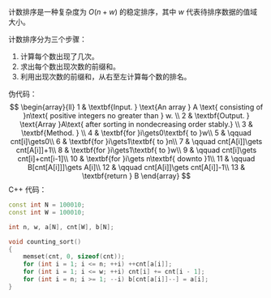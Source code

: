 计数排序是一种复杂度为 $O(n+w)$ 的稳定排序，其中 $w$ 代表待排序数据的值域大小。

计数排序分为三个步骤：

1. 计算每个数出现了几次。
2. 求出每个数出现次数的前缀和。
3. 利用出现次数的前缀和，从右至左计算每个数的排名。

伪代码：
$$
\begin{array}{ll}
1 & \textbf{Input. } \text{An array } A \text{ consisting of }n\text{ positive integers no greater than } w. \\
2 & \textbf{Output. } \text{Array }A\text{ after sorting in nondecreasing order stably.} \\
3 & \textbf{Method. }  \\
4 & \textbf{for }i\gets0\textbf{ to }w\\
5 & \qquad cnt[i]\gets0\\
6 & \textbf{for }i\gets1\textbf{ to }n\\
7 & \qquad cnt[A[i]]\gets cnt[A[i]]+1\\
8 & \textbf{for }i\gets1\textbf{ to }w\\
9 & \qquad cnt[i]\gets cnt[i]+cnt[i-1]\\
10 & \textbf{for }i\gets n\textbf{ downto }1\\
11 & \qquad B[cnt[A[i]]]\gets A[i]\\
12 & \qquad cnt[A[i]]\gets cnt[A[i]]-1\\
13 & \textbf{return } B
\end{array}
$$
C++ 代码：

```cpp
const int N = 100010;
const int W = 100010;

int n, w, a[N], cnt[W], b[N];

void counting_sort()
{
    memset(cnt, 0, sizeof(cnt));
    for (int i = 1; i <= n; ++i) ++cnt[a[i]];
    for (int i = 1; i <= w; ++i) cnt[i] += cnt[i - 1];
    for (int i = n; i >= 1; --i) b[cnt[a[i]]--] = a[i];
}
```